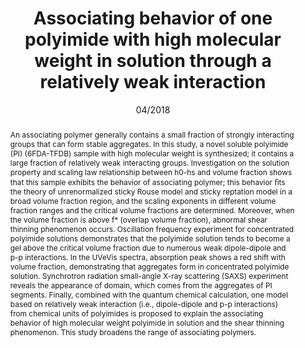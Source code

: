 ---
title: Associating behavior of one polyimide with high molecular weight in solution through a relatively weak interaction
authors:
- Ensong Zhang
- Xuemin Dai
- Youliang Zhu
- Quan Chen
- Zhaoyan Sun
- Xuepeng Qiu
- Xiangling Ji
date: '04/2018'
doi: 10.1016/j.polymer.2018.03.008
publish_types: 期刊文章
publication: Polymer
publication_short: Polymer
abstract: An associating polymer generally contains a small fraction of  strongly interacting groups that can form stable aggregates. In this  study, a novel soluble polyimide (PI) (6FDA-TFDB) sample with high  molecular weight is synthesized; it contains a large fraction of  relatively weak interacting groups. Investigation on the solution  property and scaling law relationship between h0-hs and volume fraction  shows that this sample exhibits the behavior of associating polymer;  this behavior ﬁts the theory of unrenormalized sticky Rouse model and  sticky reptation model in a broad volume fraction region, and the  scaling exponents in different volume fraction ranges and the critical  volume fractions are determined. Moreover, when the volume fraction is  above f* (overlap volume fraction), abnormal shear thinning phenomenon  occurs. Oscillation frequency experiment for concentrated polyimide  solutions demonstrates that the polyimide solution tends to become a gel  above the critical volume fraction due to numerous weak dipole-dipole  and p-p interactions. In the UVeVis spectra, absorption peak shows a red  shift with volume fraction, demonstrating that aggregates form in  concentrated polyimide solution. Synchrotron radiation small-angle X-ray  scattering (SAXS) experiment reveals the appearance of domain, which  comes from the aggregates of PI segments. Finally, combined with the  quantum chemical calculation, one model based on relatively weak  interaction (i.e., dipole-dipole and p-p interactions) from chemical  units of polyimides is proposed to explain the associating behavior of  high molecular weight polyimide in solution and the shear thinning  phenomenon. This study broadens the range of associating polymers.
url_pdf: https://linkinghub.elsevier.com/retrieve/pii/S0032386118302064
---